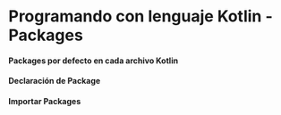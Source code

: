 # Programando con lenguaje Kotlin - Packages

#### Packages por defecto en cada archivo Kotlin

#### Declaración de Package

#### Importar Packages
